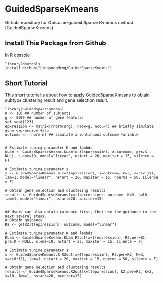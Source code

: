 # GuidedSparseKmeans
Github repository for Outcome-guided Sparse K-means method (GuidedSparseKmeans)


## Install This Package from Github
In R console

```{R}
library(devtools)
install_github("LingsongMeng/GuidedSparseKmeans") 
```


## Short Tutorial
This short tutorial is about how to apply GuidedSparseKmeans to obtain subtype clustering result and gene selection result.

```{R}
library(GuidedSparseKmeans)
n <- 100 ## number of subjects
g <- 5000 ## number of gene features
set.seed(123)
epxression <- matrix(rnorm(n*g), nrow=g, ncol=n) ## briefly simulate gene expression data
outcome <- rnorm(n) ## simulate a continuous outcome variable


# Estimate tuning parameter K and lambda
KLam <- GuidedSparseKmeans.KLam(x=t(epxression), z=outcome, pre.K = NULL, s.one=10, model="linear", nstart = 20, maxiter = 15, silence = F)

# Estimate tuning parameter s
s <- GuidedSparseKmeans.S(x=t(epxression), z=outcome, K=3, s=c(8:12), lam=1, model="linear", nstart = 20, maxiter = 15, nperms = 50, silence = F)

# Obtain gene selection and clustering results
results <- GuidedSparseKmeans(x=t(epxression), outcome, K=3, s=10, lam=1, model="linear", nstart=20, maxiter=15)


## Users can also obtain guidance first, then use the guidance in the next several steps.
# Obtain guidance 
R2 <- getR2(t(epxression), outcome, model="linear")

# Estimate tuning parameter K and lambda
KLam <- GuidedSparseKmeans.KLam.R2out(x=t(epxression), R2.per=R2, pre.K = NULL, s.one=10, nstart = 20, maxiter = 15, silence = F)

# Estimate tuning parameter s
s <- GuidedSparseKmeans.S.R2out(x=t(epxression), R2.per=R2, K=3, s=c(8:12), lam=1, nstart = 20, maxiter = 15, nperms = 50, silence = F)

# Obtain gene selection and clustering results
results <- GuidedSparseKmeans.R2out(x=t(epxression), R2.per=R2, K=3, s=10, lam=1, nstart=20, maxiter=15)

```
